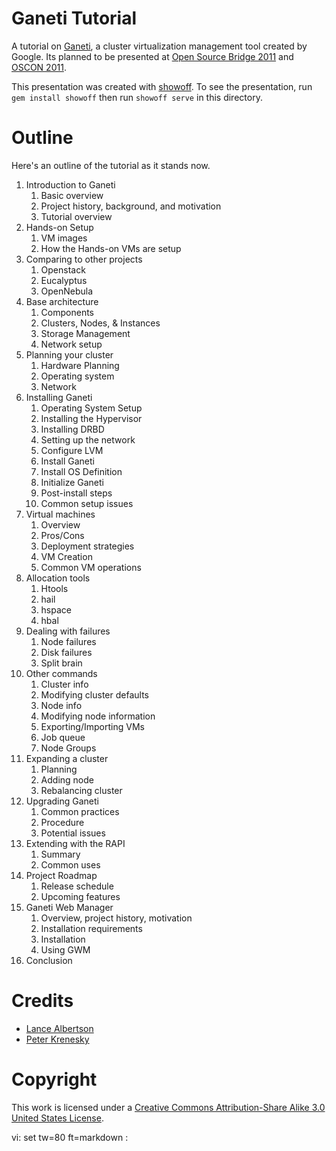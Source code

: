 Ganeti Tutorial
===============

A tutorial on [Ganeti](http://code.google.com/p/ganeti/), a cluster
virtualization management tool created by Google. Its planned to be presented at
[Open Source Bridge 2011](http://opensourcebridge.org/) and [OSCON
2011](http://oscon.com).

This presentation was created with
[showoff](https://github.com/schacon/showoff). To see the presentation, run `gem
install showoff` then run `showoff serve` in this directory.

Outline
=======

Here's an outline of the tutorial as it stands now.

1. Introduction to Ganeti
    1. Basic overview
    2. Project history, background, and motivation
    3. Tutorial overview
2. Hands-on Setup
    1. VM images
    2. How the Hands-on VMs are setup
3. Comparing to other projects
    1. Openstack
    2. Eucalyptus
    3. OpenNebula 
4. Base architecture
    1. Components
    2. Clusters, Nodes, & Instances
    3. Storage Management
    4. Network setup
5. Planning your cluster
    1. Hardware Planning
    2. Operating system
    3. Network
6. Installing Ganeti
    1. Operating System Setup
    2. Installing the Hypervisor
    3. Installing DRBD 
    4. Setting up the network
    5. Configure LVM
    6. Install Ganeti
    7. Install OS Definition
    8. Initialize Ganeti
    9. Post-install steps
    10. Common setup issues
7. Virtual machines
    1. Overview
    2. Pros/Cons
    3. Deployment strategies
    4. VM Creation
    5. Common VM operations
8. Allocation tools
    1. Htools
    2. hail
    3. hspace
    4. hbal
9. Dealing with failures
    1. Node failures
    2. Disk failures
    3. Split brain
10. Other commands
    1. Cluster info
    2. Modifying cluster defaults
    3. Node info
    4. Modifying node information
    5. Exporting/Importing VMs
    6. Job queue
    7. Node Groups
11. Expanding a cluster
    1. Planning
    2. Adding node
    3. Rebalancing cluster
12. Upgrading Ganeti
    1. Common practices
    2. Procedure
    3. Potential issues
13. Extending with the RAPI
    1. Summary
    2. Common uses
14. Project Roadmap
    1. Release schedule
    2. Upcoming features 
15. Ganeti Web Manager
    1. Overview, project history, motivation
    2. Installation requirements
    3. Installation
    4. Using GWM
16. Conclusion

Credits
=======

* [Lance Albertson](http://lancealbertson.com)
* [Peter Krenesky](http://blogs.osuosl.org/kreneskyp/)

Copyright
=========

This work is licensed under a [Creative Commons Attribution-Share Alike 3.0
United States License](http://creativecommons.org/licenses/by-sa/3.0/us/).

vi: set tw=80 ft=markdown :
